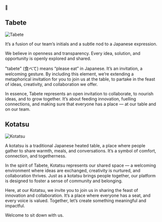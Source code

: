 
👋

## Tabete

<p class="brand-wrapper">
  <img src="{{ site.baseurl }}/assets/img/tabete.png" alt="Tabete" class="brand-mark">
</p>

It’s a fusion of our team’s initials and a subtle nod to a Japanese expression.

We believe in openness and transparency. Every idea, solution, and opportunity is openly explored and shared.

"tabete" (食べて) means “please eat” in Japanese. It’s an invitation, a welcoming gesture. By including this element, we’re extending a metaphorical invitation for you to join us at the table, to partake in the feast of ideas, creativity, and collaboration we offer.

In essence, Tabete represents an open invitation to collaborate, to nourish ideas, and to grow together. It’s about feeding innovation, fuelling connections, and making sure that everyone has a place — at our table and on our team.

## Kotatsu

<p class="brand-wrapper">
  <img src="{{ site.baseurl }}/assets/img/kotatsu.png" alt="Kotatsu" class="brand-mark">
</p>

A kotatsu is a traditional Japanese heated table, a place where people gather to share warmth, meals, and conversations. It’s a symbol of comfort, connection, and togetherness.

In the spirit of Tabete, Kotatsu represents our shared space — a welcoming environment where ideas are exchanged, creativity is nurtured, and collaboration thrives. Just as a kotatsu brings people together, our platform is designed to foster a sense of community and belonging.

Here, at our Kotatsu, we invite you to join us in sharing the feast of innovation and collaboration. It’s a place where everyone has a seat, and every voice is valued. Together, let’s create something meaningful and impactful.

Welcome to sit down with us.
